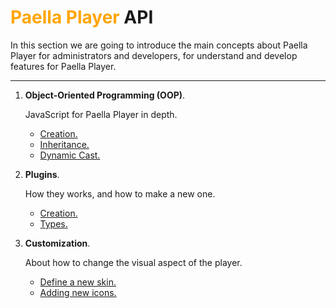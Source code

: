 # <span style="color: orange">Paella Player</span> API
In this section we are going to introduce the main concepts about Paella Player for administrators and developers, for understand and develop features for Paella Player.
___

1. **Object-Oriented Programming (OOP)**.

    JavaScript for Paella Player in depth.
    - [Creation.](oop_creation.md)
    - [Inheritance.](oop_inheritance.md)
    - [Dynamic Cast.](oop_dyncast.md)

2. **Plugins**.

    How they works, and how to make a new one.
    - [Creation.](plugin_creation.md)
    - [Types.](plugin_type.md)

3. **Customization**.
    
    About how to change the visual aspect of the player.
    - [Define a new skin.](customize_newskin.md)
    - [Adding new icons.](customize_newicon.md)

    
